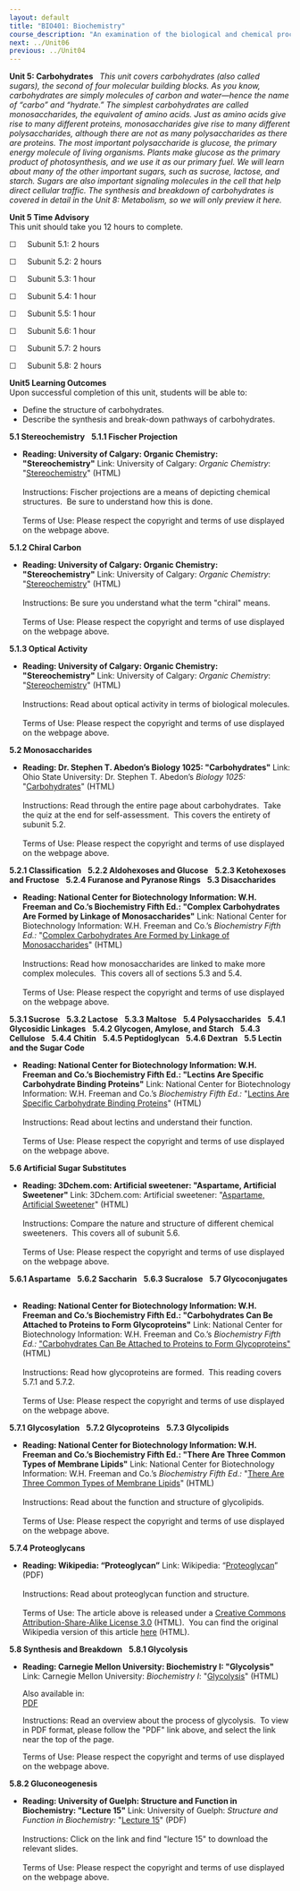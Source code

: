 ```yaml
---
layout: default
title: "BIO401: Biochemistry"
course_description: "An examination of the biological and chemical processes necessary to sustain life. Topics include: the structure and synthesis of amino acids and proteins, enzymatic activity, regulation and production of enzymes, the structure and function of carbohydrates, nucleic acids, and lipids, DNA, RNA, cellular metabolism, the biochemistry of genes and chromosomes, biochemical signaling, and laboratory techniques."
next: ../Unit06
previous: ../Unit04
---
```

**Unit 5: Carbohydrates** <span id="5"></span> 
*This unit covers carbohydrates (also called sugars), the second of four
molecular building blocks. As you know, carbohydrates are simply
molecules of carbon and water—hence the name of “carbo” and “hydrate.”
The simplest carbohydrates are called monosaccharides, the equivalent of
amino acids. Just as amino acids give rise to many different proteins,
monosaccharides give rise to many different polysaccharides, although
there are not as many polysaccharides as there are proteins. The most
important polysaccharide is glucose, the primary energy molecule of
living organisms. Plants make glucose as the primary product of
photosynthesis, and we use it as our primary fuel. We will learn about
many of the other important sugars, such as sucrose, lactose, and
starch. Sugars are also important signaling molecules in the cell that
help direct cellular traffic. The synthesis and breakdown of
carbohydrates is covered in detail in the Unit 8: Metabolism, so we will
only preview it here.*

**Unit 5 Time Advisory**  
This unit should take you 12 hours to complete.

☐     Subunit 5.1: 2 hours

☐     Subunit 5.2: 2 hours

☐     Subunit 5.3: 1 hour

☐     Subunit 5.4: 1 hour

☐     Subunit 5.5: 1 hour

☐     Subunit 5.6: 1 hour

☐     Subunit 5.7: 2 hours

☐     Subunit 5.8: 2 hours

**Unit5 Learning Outcomes**  
Upon successful completion of this unit, students will be able to:

-   Define the structure of carbohydrates.
-   Describe the synthesis and break-down pathways of carbohydrates.

**5.1 Stereochemistry** <span id="5.1"></span> 
**5.1.1 Fischer Projection** <span id="5.1.1"></span> 
-   **Reading: University of Calgary: Organic Chemistry:
    "Stereochemistry"**
    Link: University of Calgary: *Organic Chemistry*:
    "[Stereochemistry](http://www.chem.ucalgary.ca/courses/351/Carey5th/Ch07/ch7-7.html)"
    (HTML)  
        
     Instructions: Fischer projections are a means of depicting chemical
    structures.  Be sure to understand how this is done.  
        
     Terms of Use: Please respect the copyright and terms of use
    displayed on the webpage above.

**5.1.2 Chiral Carbon** <span id="5.1.2"></span> 
-   **Reading: University of Calgary: Organic Chemistry:
    "Stereochemistry"**
    Link: University of Calgary: *Organic Chemistry*:
    "[Stereochemistry](http://www.chem.ucalgary.ca/courses/351/Carey5th/Ch07/ch7-3.html)"
    (HTML)  
        
     Instructions: Be sure you understand what the term "chiral"
    means.  
        
     Terms of Use: Please respect the copyright and terms of use
    displayed on the webpage above.

**5.1.3 Optical Activity** <span id="5.1.3"></span> 
-   **Reading: University of Calgary: Organic Chemistry:
    "Stereochemistry"**
    Link: University of Calgary: *Organic Chemistry*:
    "[Stereochemistry](http://www.chem.ucalgary.ca/courses/351/Carey5th/Ch07/ch7-4.html)"
    (HTML)  
        
     Instructions: Read about optical activity in terms of biological
    molecules.  
        
     Terms of Use: Please respect the copyright and terms of use
    displayed on the webpage above.

**5.2 Monosaccharides** <span id="5.2"></span> 
-   **Reading: Dr. Stephen T. Abedon’s Biology 1025: "Carbohydrates"**
    Link: Ohio State University: Dr. Stephen T. Abedon’s *Biology 1025:*
    "[Carbohydrates](http://www.mansfield.ohio-state.edu/%7Esabedon/biol1025.htm)"
    (HTML)  
        
     Instructions: Read through the entire page about carbohydrates. 
    Take the quiz at the end for self-assessment.  This covers the
    entirety of subunit 5.2.  
        
     Terms of Use: Please respect the copyright and terms of use
    displayed on the webpage above.

**5.2.1 Classification** <span id="5.2.1"></span> 
**5.2.2 Aldohexoses and Glucose** <span id="5.2.2"></span> 
**5.2.3 Ketohexoses and Fructose** <span id="5.2.3"></span> 
**5.2.4 Furanose and Pyranose Rings** <span id="5.2.4"></span> 
**5.3 Disaccharides** <span id="5.3"></span> 
-   **Reading: National Center for Biotechnology Information: W.H.
    Freeman and Co.’s Biochemistry Fifth Ed.: "Complex Carbohydrates Are
    Formed by Linkage of Monosaccharides"**
    Link: National Center for Biotechnology Information: W.H. Freeman
    and Co.’s *Biochemistry Fifth Ed.:* "[Complex Carbohydrates Are
    Formed by Linkage of
    Monosaccharides](http://www.ncbi.nlm.nih.gov/bookshelf/br.fcgi?book=stryer&part=A1517#A1519)"
    (HTML)  
        
     Instructions: Read how monosaccharides are linked to make more
    complex molecules.  This covers all of sections 5.3 and 5.4.  
        
     Terms of Use: Please respect the copyright and terms of use
    displayed on the webpage above.

**5.3.1 Sucrose** <span id="5.3.1"></span> 
**5.3.2 Lactose** <span id="5.3.2"></span> 
**5.3.3 Maltose** <span id="5.3.3"></span> 
**5.4 Polysaccharides** <span id="5.4"></span> 
**5.4.1 Glycosidic Linkages** <span id="5.4.1"></span> 
**5.4.2 Glycogen, Amylose, and Starch** <span id="5.4.2"></span> 
**5.4.3 Cellulose** <span id="5.4.3"></span> 
**5.4.4 Chitin** <span id="5.4.4"></span> 
**5.4.5 Peptidoglycan** <span id="5.4.5"></span> 
**5.4.6 Dextran** <span id="5.4.6"></span> 
**5.5 Lectin and the Sugar Code** <span id="5.5"></span> 
-   **Reading: National Center for Biotechnology Information: W.H.
    Freeman and Co.’s Biochemistry Fifth Ed.: "Lectins Are Specific
    Carbohydrate Binding Proteins"**
    Link: National Center for Biotechnology Information: W.H. Freeman
    and Co.’s *Biochemistry Fifth Ed.:* "[Lectins Are Specific
    Carbohydrate Binding
    Proteins](http://www.ncbi.nlm.nih.gov/bookshelf/br.fcgi?book=stryer&part=A1549#A1550)"
    (HTML)  
        
     Instructions: Read about lectins and understand their function.  
        
     Terms of Use: Please respect the copyright and terms of use
    displayed on the webpage above.

**5.6 Artificial Sugar Substitutes** <span id="5.6"></span> 
-   **Reading: 3Dchem.com: Artificial sweetener: "Aspartame, Artificial
    Sweetener"**
    Link: 3Dchem.com: Artificial sweetener: "[Aspartame, Artificial
    Sweetener](http://www.3dchem.com/moremolecules.asp?ID=24&othername=artificial%20sweetener)"
    (HTML)  
        
     Instructions: Compare the nature and structure of different
    chemical sweeteners.  This covers all of subunit 5.6.  
        
     Terms of Use: Please respect the copyright and terms of use
    displayed on the webpage above.

**5.6.1 Aspartame** <span id="5.6.1"></span> 
**5.6.2 Saccharin** <span id="5.6.2"></span> 
**5.6.3 Sucralose** <span id="5.6.3"></span> 
**5.7 Glycoconjugates** <span id="5.7"></span> 
-   **Reading: National Center for Biotechnology Information: W.H.
    Freeman and Co.’s Biochemistry Fifth Ed.: "Carbohydrates Can Be
    Attached to Proteins to Form Glycoproteins"**
    Link: National Center for Biotechnology Information: W.H. Freeman
    and Co.’s *Biochemistry Fifth Ed.:* ["Carbohydrates Can Be Attached
    to Proteins to Form
    Glycoproteins"](http://www.ncbi.nlm.nih.gov/bookshelf/br.fcgi?book=stryer&part=A1531#A1536)(HTML)  
        
     Instructions: Read how glycoproteins are formed.  This reading
    covers 5.7.1 and 5.7.2.  
        
     Terms of Use: Please respect the copyright and terms of use
    displayed on the webpage above.

**5.7.1 Glycosylation** <span id="5.7.1"></span> 
**5.7.2 Glycoproteins** <span id="5.7.2"></span> 
**5.7.3 Glycolipids** <span id="5.7.3"></span> 
-   **Reading: National Center for Biotechnology Information: W.H.
    Freeman and Co.’s Biochemistry Fifth Ed.: "There Are Three Common
    Types of Membrane Lipids"**
    Link: National Center for Biotechnology Information: W.H. Freeman
    and Co.’s *Biochemistry Fifth Ed.:* "[There Are Three Common Types
    of Membrane
    Lipids](http://www.ncbi.nlm.nih.gov/bookshelf/br.fcgi?book=stryer&part=A1643)"
    (HTML)  
        
     Instructions: Read about the function and structure of
    glycolipids.  
        
     Terms of Use: Please respect the copyright and terms of use
    displayed on the webpage above.

**5.7.4 Proteoglycans** <span id="5.7.4"></span> 
-   **Reading: Wikipedia: “Proteoglycan”**
    Link: Wikipedia:
    “[Proteoglycan](https://resources.saylor.org/wwwresources/archived/site/wp-content/uploads/2012/02/BIO401_Wikipedia_Proteoglyca_2.7.2012.pdf)”
    (PDF)  
        
     Instructions: Read about proteoglycan function and structure.  
        
     Terms of Use: The article above is released under a [Creative
    Commons Attribution-Share-Alike License
    3.0](http://creativecommons.org/licenses/by-sa/3.0/) (HTML).  You
    can find the original Wikipedia version of this article
    [here](http://en.wikipedia.org/wiki/Proteoglycan) (HTML).

**5.8 Synthesis and Breakdown** <span id="5.8"></span> 
**5.8.1 Glycolysis** <span id="5.8.1"></span> 
-   **Reading: Carnegie Mellon University: Biochemistry I:
    "Glycolysis"**
    Link: Carnegie Mellon University: *Biochemistry I*:
    "[Glycolysis](http://www.bio.cmu.edu/courses/03231/LecF04/Lec29/lec29.html)"
    (HTML)  
      
     Also available in:  
     [PDF](http://www.bio.cmu.edu/courses/03231/LecF04/Lec29/lec29.html)  
      
     Instructions: Read an overview about the process of glycolysis.  To
    view in PDF format, please follow the "PDF" link above, and select
    the link near the top of the page.  
      
     Terms of Use: Please respect the copyright and terms of use
    displayed on the webpage above.

**5.8.2 Gluconeogenesis** <span id="5.8.2"></span> 
-   **Reading: University of Guelph: Structure and Function in
    Biochemistry: "Lecture 15"**
    Link: University of Guelph: *Structure and Function in
    Biochemistry:* "[Lecture
    15](http://www.chembio.uoguelph.ca/educmat/chm356/)" (PDF)  
        
     Instructions: Click on the link and find "lecture 15" to download
    the relevant slides.   
        
     Terms of Use: Please respect the copyright and terms of use
    displayed on the webpage above.


